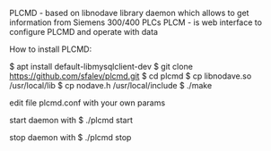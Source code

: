 PLCMD - based on libnodave library daemon which allows to get information from Siemens 300/400 PLCs
PLCM - is web interface to configure PLCMD and operate with data

How to install PLCMD:

$ apt install default-libmysqlclient-dev
$ git clone https://github.com/sfalev/plcmd.git
$ cd plcmd
$ cp libnodave.so /usr/local/lib
$ cp nodave.h /usr/local/include
$ ./make

edit file plcmd.conf with your own params

start daemon with
$ ./plcmd start

stop daemon with
$ ./plcmd stop
